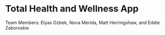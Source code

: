 # Total Health and Wellness App
Team Members: Elyas Ozbek, Nova Merida, Matt Herringshaw, and Eddie Zaboroskie
